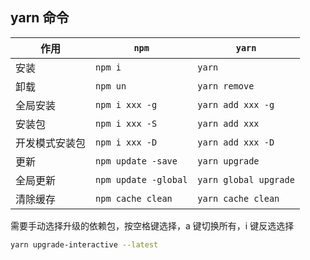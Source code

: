 ## yarn 命令

| 作用           | `npm`                | `yarn`                |
| -------------- | -------------------- | --------------------- |
| 安装           | `npm i`              | `yarn`                |
| 卸载           | `npm un`             | `yarn remove`         |
| 全局安装       | `npm i xxx -g`       | `yarn add xxx -g`     |
| 安装包         | `npm i xxx -S`       | `yarn add xxx`        |
| 开发模式安装包 | `npm i xxx -D`       | `yarn add xxx -D`     |
| 更新           | `npm update -save`   | `yarn upgrade`        |
| 全局更新       | `npm update -global` | `yarn global upgrade` |
| 清除缓存       | `npm cache clean`    | `yarn cache clean`    |

需要手动选择升级的依赖包，按空格键选择，a 键切换所有，i 键反选选择

```bash
yarn upgrade-interactive --latest
```
